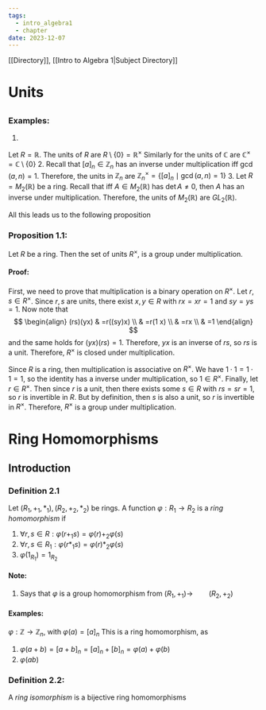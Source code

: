```yaml
---
tags:
  - intro_algebra1
  - chapter
date: 2023-12-07
---
```

[[Directory]], [[Intro to Algebra 1|Subject Directory]]
# Units
## 
### Examples:
1. 
Let $R=\mathbb{R} {}$. The units of $R$ are ${} R\setminus\{0\}=\mathbb{R}^{\times } {}$
Similarly for the units of ${} \mathbb{C} {}$ are ${} \mathbb{C}^{\times }=\mathbb{C}\setminus \{ 0 \} {}$
2. 
Recall that ${} [a]_{n}\in \mathbb{Z}_{n} {}$ has an inverse under multiplication iff ${} \gcd(a,\, n)=1 {}$. Therefore, the units in $\mathbb{Z}_{n}$ are ${} \mathbb{Z}_{n}^{\times }=\{ [a]_{n}\mid \gcd(a,\, n)=1 \} {}$
3. 
Let ${} R=M_{2}(\mathbb{R}) {}$ be a ring. Recall that iff ${} A \in  M_{2}(\mathbb{R}) {}$ has $\det A\neq 0 {}$, then $A {}$ has an inverse under multiplication. Therefore, the units of ${} M_{2}(\mathbb{R}) {}$ are ${} GL_{2}(\mathbb{R}) {}$.

All this leads us to the following proposition
### Proposition 1.1:
Let ${} R$ be a ring. Then the set of units ${} R^{\times } {}$, is a group under multiplication.
#### Proof:
First, we need to prove that multiplication is a binary operation on ${} R^{\times } {}$. Let ${} r,\, s \in R^{\times } {}$. Since ${} r,\, s {}$ are units, there exist ${} x,\,  y \in R {}$ with ${} rx=xr=1 {}$ and ${} sy=ys=1 {}$. Now note that
$$
\begin{align}
(rs)(yx) & =r((sy)x) \\
 & =r(1 x) \\
 & =rx \\
 & =1
\end{align}
$$
and the same holds for ${} (yx)(rs)=1 {}$. Therefore, ${} yx {}$ is an inverse of $rs {}$, so ${} rs {}$ is a unit. Therefore, ${} R^{\times } {}$ is closed under multiplication. 

Since ${} R {}$ is a ring, then multiplication is associative on ${} R^{\times } {}$. We have ${} 1\cdot 1=1\cdot 1=1 {}$, so the identity has a inverse under multiplication, so ${} 1 \in R^{\times } {}$. Finally, let ${} r \in R^{\times } {}$. Then since $r$ is a unit, then there exists some ${} s \in R {}$ with ${} rs=sr=1 {}$, so $r$ is invertible in $R$. But by definition, then $s$ is also a unit, so $r$ is invertible in ${} R^{\times } {}$. Therefore, ${} R^{\times }$ is a group under multiplication. 
# Ring Homomorphisms
## Introduction
### Definition 2.1
Let ${} (R_{1},\, +_{1},\, *_{1}),\, (R_{2},\, +_{2},\, *_{2}) {}$ be rings. A function $\varphi:R_{1}\to{}R_{2} {}$ is a *ring homomorphism* if
1. ${} \forall r,\, s \in R:\varphi(r+_{1}s)=\varphi(r)+_{2}\varphi(s) {}$
2. ${} \forall r,\, s \in R_{1}: \varphi(r*_{1}s)=\varphi(r)*_{2}\varphi(s) {}$
3. ${} \varphi(1_{R_{1}})=1_{R_{2}} {}$
#### Note:
1. Says that $\varphi$ is a group homomorphism from ${} (R_{1},\, +_{1})\to{\qquad}(R_{2},\, +_{2}) {}$
#### Examples:
${} \varphi :\mathbb{Z} \to{}\mathbb{Z}_{n} {}$, with ${} \varphi(a)=[a]_{n} {}$ This is a ring homomorphism, as
1. ${} \varphi(a+b)=[a+b]_{n}=[a]_{n}+[b]_{n}=\varphi(a)+\varphi(b) {}$
2. ${} \varphi (ab)$
### Definition 2.2:
A *ring isomorphism* is a bijective ring homomorphisms